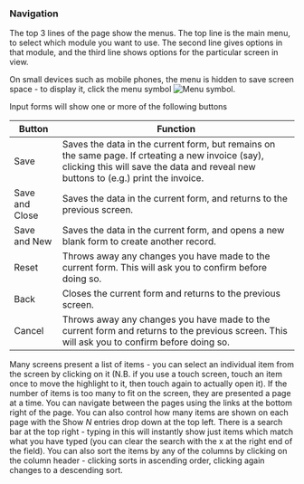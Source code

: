 ### Navigation

The top 3 lines of the page show the menus. The top line is the main menu, to select which module you want to use. The second line gives options in that module, and the third line shows options for the particular screen in view.

On small devices such as mobile phones, the menu is hidden to save screen space - to display it, click the menu symbol ![Menu symbol](../../images/menu.png).

Input forms will show one or more of the following buttons

|Button|Function|
|------|--------|
|Save|Saves the data in the current form, but remains on the same page. If crteating a new invoice (say), clicking this will save the data and reveal new buttons to (e.g.) print the invoice.|
|Save and Close|Saves the data in the current form, and returns to the previous screen.|
|Save and New|Saves the data in the current form, and opens a new blank form to create another record.|
|Reset|Throws away any changes you have made to the current form. This will ask you to confirm before doing so.|
|Back|Closes the current form and returns to the previous screen.|
|Cancel|Throws away any changes you have made to the current form and returns to the previous screen. This will ask you to confirm before doing so.|

Many screens present a list of items - you can select an individual item from the screen by clicking on it (N.B. if you use a touch screen, touch an item once to move the highlight to it, then touch again to actually open it). If the number of items is too many to fit on the screen, they are presented a page at a time. You can navigate between the pages using the links at the bottom right of the page. You can also control how many items are shown on each page with the Show *N* entries drop down at the top left. There is a search bar at the top right - typing in this will instantly show just items which match what you have typed (you can clear the search with the x at the right end of the field). You can also sort the items by any of the columns by clicking on the column header - clicking sorts in ascending order, clicking again changes to a descending sort.

